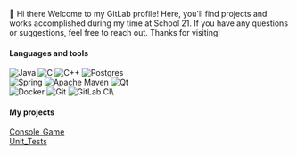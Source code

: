 👋 Hi there 
Welcome to my GitLab profile! Here, you'll find projects and works accomplished during my time at School 21. If you have any questions or suggestions, feel free to reach out. Thanks for visiting!

#### Languages and tools
![Java](https://img.shields.io/badge/java-%23ED8B00.svg?style=for-the-badge&logo=openjdk&logoColor=white)
![C](https://img.shields.io/badge/c-%2300599C.svg?style=for-the-badge&logo=c&logoColor=white) 
![C++](https://img.shields.io/badge/c++-%2300599C.svg?style=for-the-badge&logo=c%2B%2B&logoColor=white)
![Postgres](https://img.shields.io/badge/postgres-%23316192.svg?style=for-the-badge&logo=postgresql&logoColor=white)\
![Spring](https://img.shields.io/badge/spring-%236DB33F.svg?style=for-the-badge&logo=spring&logoColor=white)
![Apache Maven](https://img.shields.io/badge/Apache%20Maven-C71A36?style=for-the-badge&logo=Apache%20Maven&logoColor=white)
![Qt](https://img.shields.io/badge/Qt-%23217346.svg?style=for-the-badge&logo=Qt&logoColor=white)\
![Docker](https://img.shields.io/badge/docker-%230db7ed.svg?style=for-the-badge&logo=docker&logoColor=white)
![Git](https://img.shields.io/badge/git-%23F05033.svg?style=for-the-badge&logo=git&logoColor=white)
![GitLab CI](https://img.shields.io/badge/gitlab%20ci-%23181717.svg?style=for-the-badge&logo=gitlab&logoColor=white)\

#### My projects
[Console_Game](https://github.com/gapis83/Console_Game)\
[Unit_Tests](https://github.com/gapis83/Unit_Tests)

<!---
gapis83/gapis83 is a ✨ special ✨ repository because its `README.md` (this file) appears on your GitHub profile.
You can click the Preview link to take a look at your changes.
--->
